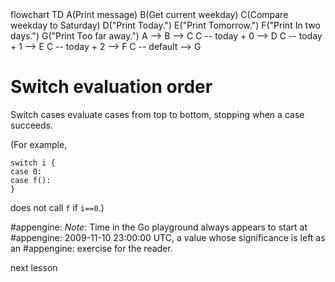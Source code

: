<div id="chart" class="mermaid">
flowchart TD
    A(Print message)
    B(Get current weekday)
    C(Compare weekday to Saturday)
    D("Print Today.")
    E("Print Tomorrow.")
    F("Print In two days.")
    G("Print Too far away.")
    A --> B --> C
    C -- today + 0 --> D
    C -- today + 1 --> E
    C -- today + 2 --> F
    C -- default --> G
</div>

# Switch evaluation order
Switch cases evaluate cases from top to bottom, stopping when a case succeeds.

(For example,

	switch i {
	case 0:
	case f():
	}

does not call `f` if `i==0`.)

#appengine: *Note:* Time in the Go playground always appears to start at
#appengine: 2009-11-10 23:00:00 UTC, a value whose significance is left as an
#appengine: exercise for the reader.

<a onclick="nextOpen()">next lesson</a>

